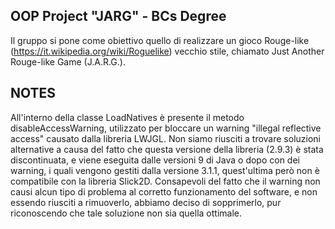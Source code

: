 ## OOP Project "JARG" - BCs Degree

Il gruppo si pone come obiettivo quello di realizzare un gioco Rouge-like (https://it.wikipedia.org/wiki/Roguelike) vecchio stile, chiamato Just Another Rouge-like Game (J.A.R.G.).

## NOTES

All'interno della classe LoadNatives è presente il metodo disableAccessWarning, utilizzato per bloccare un warning "illegal reflective access" causato dalla libreria LWJGL. 
Non siamo riusciti a trovare soluzioni alternative a causa del fatto che questa versione della libreria (2.9.3) è stata discontinuata, e viene eseguita dalle versioni 9 di Java o dopo con dei warning, 
i quali vengono gestiti dalla versione 3.1.1, quest'ultima però non è compatibile con la libreria Slick2D.
Consapevoli del fatto che il warning non causi alcun tipo di problema al corretto funzionamento del software, e non essendo riusciti a rimuoverlo, abbiamo deciso di sopprimerlo, pur riconoscendo che
tale soluzione non sia quella ottimale.
